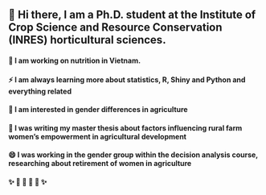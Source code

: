 
## 👋 Hi there, I am a Ph.D. student at the Institute of Crop Science and Resource Conservation (INRES) horticultural sciences. 
####   🔭 I am working on nutrition in Vietnam.
####    ⚡ I am always learning more about statistics, R, Shiny and Python and everything related
####    🚜 I am interested in gender differences in agriculture
####    🌱 I was writing my master thesis about factors influencing rural farm women’s empowerment in agricultural development 
####    😄 I was working in the gender group within the decision analysis course, researching about retirement of women in agriculture 
####    ✨ 🚜 🚜 🚜 🚜  ✨

<!--
**AlexandraKrause/AlexandraKrause** is a ✨ _special_ ✨ repository because its `README.md` (this file) appears on your GitHub profile.

Here are some ideas to get you started:


- 👯 I’m looking to collaborate on ...
- 🤔 I’m looking for help with ...
- 💬 Ask me about ...
- 📫 How to reach me: ...
- 😄 Pronouns: ...
- ⚡ Fun fact: ...
-->

